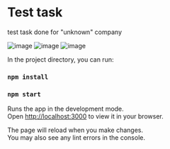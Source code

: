 # Test task

test task done for "unknown" company

![image](https://github.com/Klalexdermyn/test-app/assets/49567522/0d1e5683-2e13-46e8-9f95-a5c7f4c807d7)
![image](https://github.com/Klalexdermyn/test-app/assets/49567522/90b9204b-5fea-41f2-9494-50d868030f3c)
![image](https://github.com/Klalexdermyn/test-app/assets/49567522/c5122f7a-eb92-46da-8e5a-27fe52352246)


In the project directory, you can run:
### `npm install`
### `npm start`

Runs the app in the development mode.\
Open [http://localhost:3000](http://localhost:3000) to view it in your browser.

The page will reload when you make changes.\
You may also see any lint errors in the console.

